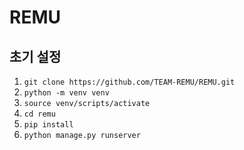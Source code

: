 # REMU

## 초기 설정

1. `git clone https://github.com/TEAM-REMU/REMU.git`
2. `python -m venv venv`
3. `source venv/scripts/activate`
4. `cd remu`
5. `pip install`
6. `python manage.py runserver`